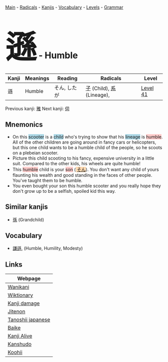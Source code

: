 <style> bigfont {font-size: 100px}</style>
[Main](../README.md) -
[Radicals](../radicals.md) -
[Kanjis](../kanjis.md) -
[Vocabulary](../vocabulary.md) -
[Levels](../levels.md) -
[Grammar](../grammar.md)
# <bigfont> 遜</bigfont> - Humble 

| Kanji | Meanings | Reading | Radicals | Level |
| --- | --- | --- | --- | --- |
| 遜 | Humble | そん, したが | [子](../radicals/子.md) (Child), [系](../radicals/系.md) (Lineage),  | [Level 41](../levels/wk_level41.md) |

Previous kanji: [雅](雅.md) Next kanji: [伺](伺.md) 

## Mnemonics
 * On this <span style="background-color:#ADD8E6"> scooter</span> is a <span style="background-color:#ADD8E6"> child</span> who's trying to show that his <span style="background-color:#ADD8E6"> lineage</span> is <span style="background-color:#ffcccb"> humble</span>. All of the other children are going around in fancy cars or helicopters, but this one child wants to be a humble child of the people, so he scoots on a plebeian scooter.
* Picture this child scooting to his fancy, expensive university in a little suit. Compared to the other kids, his wheels are quite humble!
* This <span style="background-color:#ffcccb"> humble</span> child is your <span style="background-color:#ffcccb"> son</span> (<span style="background-color:#fed8b1"> [そん](https://jisho.org/search/そん)</span>). You don't want any child of yours flaunting his wealth and good standing in the faces of other people. You've taught them to be humble.
* You even bought your son this humble scooter and you really hope they don't grow up to be a selfish, spoiled kid this way.


## Similar kanjis
 * [孫](孫.md) (Grandchild)


## Vocabulary
 * [謙遜](../vocabulary/遜.md), (Humble, Humility, Modesty)



## Links 

| Webpage |
| --- |
| [Wanikani          ](https://www.wanikani.com/kanji/遜) |
| [Wiktionary        ](https://en.wiktionary.org/wiki/遜) |
| [Kanji damage      ](http://www.kanjidamage.com/kanji/search?utf8=✓&q=遜) |
| [Jitenon           ](https://jitenon.com/kanji/遜) |
| [Tanoshii japanese ](https://www.tanoshiijapanese.com/dictionary/kanji.cfm?k=遜) |
| [Baike             ](https://baike.baidu.com/item/遜) |
| [Kanji Alive       ](https://app.kanjialive.com/遜) |
| [Kanshudo          ](https://www.kanshudo.com/searchmn?q=遜) |
| [Koohii            ](https://kanji.koohii.com/study/kanji/遜) |

